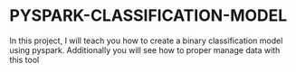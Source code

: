 # PYSPARK-CLASSIFICATION-MODEL
In this project, I will teach you how to create a binary classification model  using pyspark. Additionally you will see how to proper manage data with this tool
